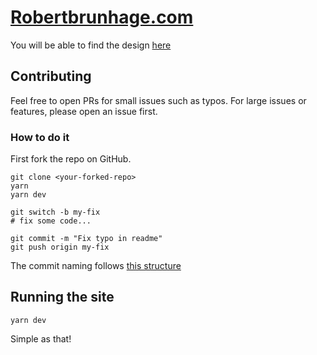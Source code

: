 # [Robertbrunhage.com](www.robertbrunhage.com)
You will be able to find the design [here](https://www.figma.com/file/KFzrPopkhnV2IhZMSNRSXm/Robert-Web?node-id=0%3A1)

## Contributing
Feel free to open PRs for small issues such as typos. For large issues or features, please open an issue first.

### How to do it
First fork the repo on GitHub.
```
git clone <your-forked-repo>
yarn
yarn dev

git switch -b my-fix
# fix some code...

git commit -m "Fix typo in readme"
git push origin my-fix
```

The commit naming follows [this structure](https://chris.beams.io/posts/git-commit/)

## Running the site
```
yarn dev
```

Simple as that!
